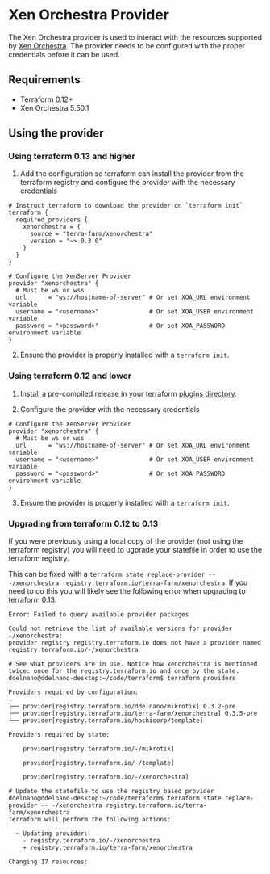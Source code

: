 # Xen Orchestra Provider

The Xen Orchestra provider is used to interact with the resources supported by [Xen Orchestra](https://github.com/vatesfr/xen-orchestra).
The provider needs to be configured with the proper credentials before it can be used.

## Requirements

* Terraform 0.12+
* Xen Orchestra 5.50.1

## Using the provider

### Using terraform 0.13 and higher

1. Add the configuration so terraform can install the provider from the terraform registry and configure the provider with the necessary credentials

```hcl
# Instruct terraform to download the provider on `terraform init`
terraform {
  required_providers {
    xenorchestra = {
      source = "terra-farm/xenorchestra"
      version = "~> 0.3.0"
    }
  }
}

# Configure the XenServer Provider
provider "xenorchestra" {
  # Must be ws or wss
  url      = "ws://hostname-of-server" # Or set XOA_URL environment variable
  username = "<username>"              # Or set XOA_USER environment variable
  password = "<password>"              # Or set XOA_PASSWORD environment variable
}
```

2. Ensure the provider is properly installed with a `terraform init`.

### Using terraform 0.12 and lower

1. Install a pre-compiled release in your terraform [plugins directory](https://www.terraform.io/docs/configuration-0-11/providers.html).

2. Configure the provider with the necessary credentials
```hcl
# Configure the XenServer Provider
provider "xenorchestra" {
  # Must be ws or wss
  url      = "ws://hostname-of-server" # Or set XOA_URL environment variable
  username = "<username>"              # Or set XOA_USER environment variable
  password = "<password>"              # Or set XOA_PASSWORD environment variable
}
```

3. Ensure the provider is properly installed with a `terraform init`.

### Upgrading from terraform 0.12 to 0.13

If you were previously using a local copy of the provider (not using the terraform registry) you will need to ugprade your statefile in order to use the terraform registry.

This can be fixed with a `terraform state replace-provider -- -/xenorchestra registry.terraform.io/terra-farm/xenorchestra`. If you need to do this you will likely see the following error when upgrading to terraform 0.13.

```
Error: Failed to query available provider packages

Could not retrieve the list of available versions for provider -/xenorchestra:
provider registry registry.terraform.io does not have a provider named
registry.terraform.io/-/xenorchestra

# See what providers are in use. Notice how xenorchestra is mentioned twice: once for the registry.terraform.io and once by the state.
ddelnano@ddelnano-desktop:~/code/terraform$ terraform providers

Providers required by configuration:
.
├── provider[registry.terraform.io/ddelnano/mikrotik] 0.3.2-pre
├── provider[registry.terraform.io/terra-farm/xenorchestra] 0.3.5-pre
└── provider[registry.terraform.io/hashicorp/template]

Providers required by state:

    provider[registry.terraform.io/-/mikrotik]

    provider[registry.terraform.io/-/template]

    provider[registry.terraform.io/-/xenorchestra]

# Update the statefile to use the registry based provider
ddelnano@ddelnano-desktop:~/code/terraform$ terraform state replace-provider -- -/xenorchestra registry.terraform.io/terra-farm/xenorchestra
Terraform will perform the following actions:

  ~ Updating provider:
    - registry.terraform.io/-/xenorchestra
    + registry.terraform.io/terra-farm/xenorchestra

Changing 17 resources:

```
